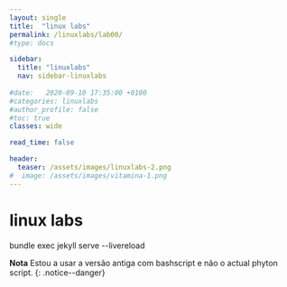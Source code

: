 ```yaml
---
layout: single
title:  "linux labs"
permalink: /linuxlabs/lab00/
#type: docs

sidebar:
  title: "linuxlabs"
  nav: sidebar-linuxlabs
  
#date:   2020-09-10 17:35:00 +0100
#categories: linuxlabs
#author_profile: false
#toc: true
classes: wide

read_time: false

header:
  teaser: /assets/images/linuxlabs-2.png
#  image: /assets/images/vitamina-1.png
---
```







# linux labs

bundle exec jekyll serve --livereload



**Nota** Estou a usar a versão antiga com bashscript e não o actual phyton script.
{: .notice--danger}